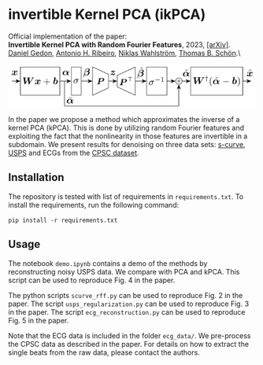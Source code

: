 # invertible Kernel PCA (ikPCA)

Official implementation of the paper:\
**Invertible Kernel PCA with Random Fourier Features**, 2023, [[arXiv]](https://arxiv.org/abs/2303.05043). \
[Daniel Gedon](https://dgedon.github.io/),
[Antonio H. Ribeiro](https://antonior92.github.io/),
[Niklas Wahlström](http://www.it.uu.se/katalog/nikwa778),
[Thomas B. Schön](http://user.it.uu.se/~thosc112/).\

![overview image](doc/method_ilustr.png)

In the paper we propose a method which approximates the inverse of a kernel PCA (kPCA).
This is done by utilizing random Fourier features and exploiting the fact that the nonlinearity in those features
are invertible in a subdomain. We present results for denoising on three data sets: 
[s-curve](https://scikit-learn.org/stable/modules/generated/sklearn.datasets.make_s_curve.html), 
[USPS](https://scikit-learn.org/stable/auto_examples/applications/plot_digits_denoising.html#sphx-glr-auto-examples-applications-plot-digits-denoising-py) and
ECGs from the [CPSC dataset](http://2018.icbeb.org/Challenge.html). 


## Installation
The repository is tested with list of requirements in `requirements.txt`. To install the requirements, run the following command:
```
pip install -r requirements.txt
```

## Usage
The notebook `demo.ipynb` contains a demo of the methods by reconstructing noisy USPS data. We compare with PCA and kPCA.
This script can be used to reproduce Fig. 4 in the paper.

The python scripts `scurve_rff.py` can be used to reproduce Fig. 2 in the paper. 
The script `usps_regularization.py` can be used to reproduce Fig. 3 in the paper. 
The script `ecg_reconstruction.py` can be used to reproduce Fig. 5 in the paper.

Note that the ECG data is included in the folder `ecg_data/`. We pre-process the CPSC data as described in the paper.
For details on how to extract the single beats from the raw data, please contact the authors.


<!---
## Citation
If you use this code for your research, please cite our paper:
```
@article{TODO,
  title={TODO},
  author={TODO},
  journal={TODO},
  year={TODO}
}
```
-->